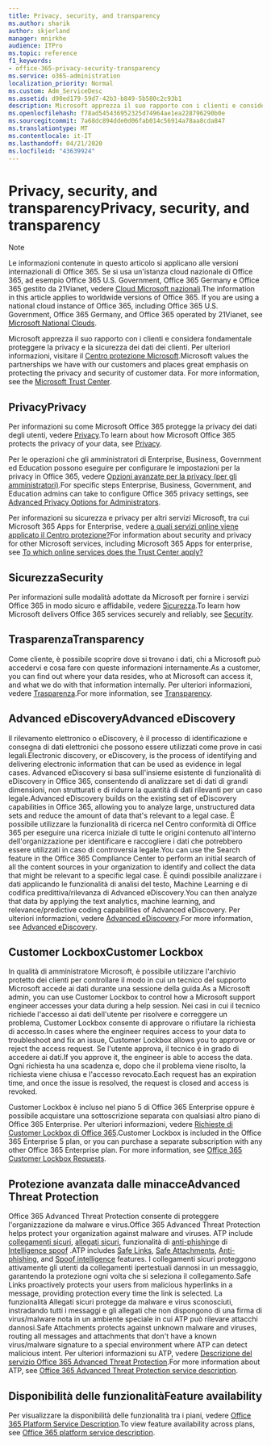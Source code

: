 ```yaml
---
title: Privacy, security, and transparency
ms.author: sharik
author: skjerland
manager: mnirkhe
audience: ITPro
ms.topic: reference
f1_keywords:
- office-365-privacy-security-transparency
ms.service: o365-administration
localization_priority: Normal
ms.custom: Adm_ServiceDesc
ms.assetid: d90ed179-59d7-42b3-b849-5b580c2c93b1
description: Microsoft apprezza il suo rapporto con i clienti e considera fondamentale proteggere la privacy e la sicurezza dei dati dei clienti. Per ulteriori informazioni, visitare il Centro protezione Microsoft.
ms.openlocfilehash: f78ad545436952325d74964ae1ea228796290b0e
ms.sourcegitcommit: 7a68dc894dde0d06fab014c56914a78aa8cda847
ms.translationtype: MT
ms.contentlocale: it-IT
ms.lasthandoff: 04/21/2020
ms.locfileid: "43639924"
---
```

# <a name="privacy-security-and-transparency"></a><span data-ttu-id="ce7cf-104">Privacy, security, and transparency</span><span class="sxs-lookup"><span data-stu-id="ce7cf-104">Privacy, security, and transparency</span></span>

> [!NOTE]
> <span data-ttu-id="ce7cf-p102">Le informazioni contenute in questo articolo si applicano alle versioni internazionali di Office 365. Se si usa un'istanza cloud nazionale di Office 365, ad esempio Office 365 U.S. Government, Office 365 Germany e Office 365 gestito da 21Vianet, vedere [Cloud Microsoft nazionali](https://go.microsoft.com/fwlink/?linkid=841582).</span><span class="sxs-lookup"><span data-stu-id="ce7cf-p102">The information in this article applies to worldwide versions of Office 365. If you are using a national cloud instance of Office 365, including Office 365 U.S. Government, Office 365 Germany, and Office 365 operated by 21Vianet, see [Microsoft National Clouds](https://go.microsoft.com/fwlink/?linkid=841582).</span></span> 
  
<span data-ttu-id="ce7cf-p103">Microsoft apprezza il suo rapporto con i clienti e considera fondamentale proteggere la privacy e la sicurezza dei dati dei clienti. Per ulteriori informazioni, visitare il [Centro protezione Microsoft](https://go.microsoft.com/fwlink/?LinkID=717951&amp;clcid=0x409).</span><span class="sxs-lookup"><span data-stu-id="ce7cf-p103">Microsoft values the partnerships we have with our customers and places great emphasis on protecting the privacy and security of customer data. For more information, see the [Microsoft Trust Center](https://go.microsoft.com/fwlink/?LinkID=717951&amp;clcid=0x409).</span></span>
  
## <a name="privacy"></a><span data-ttu-id="ce7cf-109">Privacy</span><span class="sxs-lookup"><span data-stu-id="ce7cf-109">Privacy</span></span>

<span data-ttu-id="ce7cf-110">Per informazioni su come Microsoft Office 365 protegge la privacy dei dati degli utenti, vedere [Privacy](https://go.microsoft.com/fwlink/?LinkID=717953&amp;clcid=0x409).</span><span class="sxs-lookup"><span data-stu-id="ce7cf-110">To learn about how Microsoft Office 365 protects the privacy of your data, see [Privacy](https://go.microsoft.com/fwlink/?LinkID=717953&amp;clcid=0x409).</span></span> 
  
<span data-ttu-id="ce7cf-111">Per le operazioni che gli amministratori di Enterprise, Business, Government ed Education possono eseguire per configurare le impostazioni per la privacy in Office 365, vedere [Opzioni avanzate per la privacy (per gli amministratori)](https://go.microsoft.com/fwlink/p/?LinkID=285202).</span><span class="sxs-lookup"><span data-stu-id="ce7cf-111">For specific steps Enterprise, Business, Government, and Education admins can take to configure Office 365 privacy settings, see [Advanced Privacy Options for Administrators](https://go.microsoft.com/fwlink/p/?LinkID=285202).</span></span>
  
<span data-ttu-id="ce7cf-112">Per informazioni su sicurezza e privacy per altri servizi Microsoft, tra cui Microsoft 365 Apps for Enterprise, vedere [a quali servizi online viene applicato il Centro protezione?](https://www.microsoft.com/trustcenter/default.aspx)</span><span class="sxs-lookup"><span data-stu-id="ce7cf-112">For information about security and privacy for other Microsoft services, including Microsoft 365 Apps for enterprise, see [To which online services does the Trust Center apply?](https://www.microsoft.com/trustcenter/default.aspx)</span></span>
  
## <a name="security"></a><span data-ttu-id="ce7cf-113">Sicurezza</span><span class="sxs-lookup"><span data-stu-id="ce7cf-113">Security</span></span>

<span data-ttu-id="ce7cf-114">Per informazioni sulle modalità adottate da Microsoft per fornire i servizi Office 365 in modo sicuro e affidabile, vedere [Sicurezza](https://go.microsoft.com/fwlink/?LinkID=717954&amp;clcid=0x409).</span><span class="sxs-lookup"><span data-stu-id="ce7cf-114">To learn how Microsoft delivers Office 365 services securely and reliably, see [Security](https://go.microsoft.com/fwlink/?LinkID=717954&amp;clcid=0x409).</span></span>
  
## <a name="transparency"></a><span data-ttu-id="ce7cf-115">Trasparenza</span><span class="sxs-lookup"><span data-stu-id="ce7cf-115">Transparency</span></span>

<span data-ttu-id="ce7cf-116">Come cliente, è possibile scoprire dove si trovano i dati, chi a Microsoft può accedervi e cosa fare con queste informazioni internamente.</span><span class="sxs-lookup"><span data-stu-id="ce7cf-116">As a customer, you can find out where your data resides, who at Microsoft can access it, and what we do with that information internally.</span></span> <span data-ttu-id="ce7cf-117">Per ulteriori informazioni, vedere [Trasparenza](https://go.microsoft.com/fwlink/?LinkID=717955&amp;clcid=0x409).</span><span class="sxs-lookup"><span data-stu-id="ce7cf-117">For more information, see [Transparency](https://go.microsoft.com/fwlink/?LinkID=717955&amp;clcid=0x409).</span></span>
  
## <a name="advanced-ediscovery"></a><span data-ttu-id="ce7cf-118">Advanced eDiscovery</span><span class="sxs-lookup"><span data-stu-id="ce7cf-118">Advanced eDiscovery</span></span>

<span data-ttu-id="ce7cf-119">Il rilevamento elettronico o eDiscovery, è il processo di identificazione e consegna di dati elettronici che possono essere utilizzati come prove in casi legali.</span><span class="sxs-lookup"><span data-stu-id="ce7cf-119">Electronic discovery, or eDiscovery, is the process of identifying and delivering electronic information that can be used as evidence in legal cases.</span></span> <span data-ttu-id="ce7cf-120">Advanced eDiscovery si basa sull'insieme esistente di funzionalità di eDiscovery in Office 365, consentendo di analizzare set di dati di grandi dimensioni, non strutturati e di ridurre la quantità di dati rilevanti per un caso legale.</span><span class="sxs-lookup"><span data-stu-id="ce7cf-120">Advanced eDiscovery builds on the existing set of eDiscovery capabilities in Office 365, allowing you to analyze large, unstructured data sets and reduce the amount of data that's relevant to a legal case.</span></span> <span data-ttu-id="ce7cf-121">È possibile utilizzare la funzionalità di ricerca nel Centro conformità di Office 365 per eseguire una ricerca iniziale di tutte le origini contenuto all'interno dell'organizzazione per identificare e raccogliere i dati che potrebbero essere utilizzati in caso di controversia legale.</span><span class="sxs-lookup"><span data-stu-id="ce7cf-121">You can use the Search feature in the Office 365 Compliance Center to perform an initial search of all the content sources in your organization to identify and collect the data that might be relevant to a specific legal case.</span></span> <span data-ttu-id="ce7cf-122">È quindi possibile analizzare i dati applicando le funzionalità di analisi del testo, Machine Learning e di codifica predittiva/rilevanza di Advanced eDiscovery.</span><span class="sxs-lookup"><span data-stu-id="ce7cf-122">You can then analyze that data by applying the text analytics, machine learning, and relevance/predictive coding capabilities of Advanced eDiscovery.</span></span> <span data-ttu-id="ce7cf-123">Per ulteriori informazioni, vedere [Advanced eDiscovery](https://go.microsoft.com/fwlink/?LinkID=717971&amp;clcid=0x409).</span><span class="sxs-lookup"><span data-stu-id="ce7cf-123">For more information, see [Advanced eDiscovery](https://go.microsoft.com/fwlink/?LinkID=717971&amp;clcid=0x409).</span></span>
  
## <a name="customer-lockbox"></a><span data-ttu-id="ce7cf-124">Customer Lockbox</span><span class="sxs-lookup"><span data-stu-id="ce7cf-124">Customer Lockbox</span></span>

<span data-ttu-id="ce7cf-125">In qualità di amministratore Microsoft, è possibile utilizzare l'archivio protetto dei clienti per controllare il modo in cui un tecnico del supporto Microsoft accede ai dati durante una sessione della guida.</span><span class="sxs-lookup"><span data-stu-id="ce7cf-125">As a Microsoft admin, you can use Customer Lockbox to control how a Microsoft support engineer accesses your data during a help session.</span></span> <span data-ttu-id="ce7cf-126">Nei casi in cui il tecnico richiede l'accesso ai dati dell'utente per risolvere e correggere un problema, Customer Lockbox consente di approvare o rifiutare la richiesta di accesso.</span><span class="sxs-lookup"><span data-stu-id="ce7cf-126">In cases where the engineer requires access to your data to troubleshoot and fix an issue, Customer Lockbox allows you to approve or reject the access request.</span></span> <span data-ttu-id="ce7cf-127">Se l'utente approva, il tecnico è in grado di accedere ai dati.</span><span class="sxs-lookup"><span data-stu-id="ce7cf-127">If you approve it, the engineer is able to access the data.</span></span> <span data-ttu-id="ce7cf-128">Ogni richiesta ha una scadenza e, dopo che il problema viene risolto, la richiesta viene chiusa e l'accesso revocato.</span><span class="sxs-lookup"><span data-stu-id="ce7cf-128">Each request has an expiration time, and once the issue is resolved, the request is closed and access is revoked.</span></span>
  
<span data-ttu-id="ce7cf-p107">Customer Lockbox è incluso nel piano 5 di Office 365 Enterprise oppure è possibile acquistare una sottoscrizione separata con qualsiasi altro piano di Office 365 Enterprise. Per ulteriori informazioni, vedere [Richieste di Customer Lockbox di Office 365](https://go.microsoft.com/fwlink/?LinkID=717969&amp;clcid=0x409).</span><span class="sxs-lookup"><span data-stu-id="ce7cf-p107">Customer Lockbox is included in the Office 365 Enterprise 5 plan, or you can purchase a separate subscription with any other Office 365 Enterprise plan. For more information, see [Office 365 Customer Lockbox Requests](https://go.microsoft.com/fwlink/?LinkID=717969&amp;clcid=0x409).</span></span>
  
## <a name="advanced-threat-protection"></a><span data-ttu-id="ce7cf-131">Protezione avanzata dalle minacce</span><span class="sxs-lookup"><span data-stu-id="ce7cf-131">Advanced Threat Protection</span></span>

<span data-ttu-id="ce7cf-132">Office 365 Advanced Threat Protection consente di proteggere l'organizzazione da malware e virus.</span><span class="sxs-lookup"><span data-stu-id="ce7cf-132">Office 365 Advanced Threat Protection helps protect your organization against malware and viruses.</span></span> <span data-ttu-id="ce7cf-133">ATP include [collegamenti sicuri](https://docs.microsoft.com/office365/securitycompliance/atp-safe-links), [allegati sicuri](https://docs.microsoft.com/office365/securitycompliance/atp-safe-attachments), funzionalità di [anti-phishing](https://docs.microsoft.com/office365/securitycompliance/atp-anti-phishing)e di [Intelligence spoof](https://docs.microsoft.com/office365/securitycompliance/learn-about-spoof-intelligence) .</span><span class="sxs-lookup"><span data-stu-id="ce7cf-133">ATP includes [Safe Links](https://docs.microsoft.com/office365/securitycompliance/atp-safe-links), [Safe Attachments](https://docs.microsoft.com/office365/securitycompliance/atp-safe-attachments), [Anti-phishing](https://docs.microsoft.com/office365/securitycompliance/atp-anti-phishing), and [Spoof intelligence](https://docs.microsoft.com/office365/securitycompliance/learn-about-spoof-intelligence) features.</span></span> <span data-ttu-id="ce7cf-134">I collegamenti sicuri proteggono attivamente gli utenti da collegamenti ipertestuali dannosi in un messaggio, garantendo la protezione ogni volta che si seleziona il collegamento.</span><span class="sxs-lookup"><span data-stu-id="ce7cf-134">Safe Links proactively protects your users from malicious hyperlinks in a message, providing protection every time the link is selected.</span></span> <span data-ttu-id="ce7cf-135">La funzionalità Allegati sicuri protegge da malware e virus sconosciuti, instradando tutti i messaggi e gli allegati che non dispongono di una firma di virus/malware nota in un ambiente speciale in cui ATP può rilevare attacchi dannosi.</span><span class="sxs-lookup"><span data-stu-id="ce7cf-135">Safe Attachments protects against unknown malware and viruses, routing all messages and attachments that don't have a known virus/malware signature to a special environment where ATP can detect malicious intent.</span></span> <span data-ttu-id="ce7cf-136">Per ulteriori informazioni su ATP, vedere [Descrizione del servizio Office 365 Advanced Threat Protection](../office-365-advanced-threat-protection-service-description.md).</span><span class="sxs-lookup"><span data-stu-id="ce7cf-136">For more information about ATP, see [Office 365 Advanced Threat Protection service description](../office-365-advanced-threat-protection-service-description.md).</span></span>
  
## <a name="feature-availability"></a><span data-ttu-id="ce7cf-137">Disponibilità delle funzionalità</span><span class="sxs-lookup"><span data-stu-id="ce7cf-137">Feature availability</span></span>

<span data-ttu-id="ce7cf-138">Per visualizzare la disponibilità delle funzionalità tra i piani, vedere [Office 365 Platform Service Description](office-365-platform-service-description.md).</span><span class="sxs-lookup"><span data-stu-id="ce7cf-138">To view feature availability across plans, see [Office 365 platform service description](office-365-platform-service-description.md).</span></span>
  